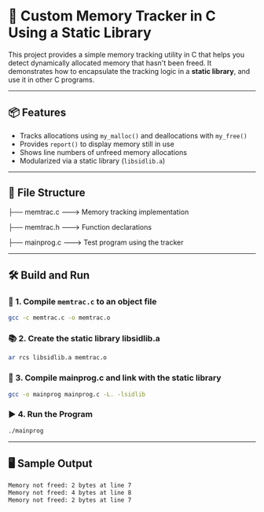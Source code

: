 # 🧠 Custom Memory Tracker in C Using a Static Library

This project provides a simple memory tracking utility in C that helps you detect dynamically allocated memory that hasn't been freed. It demonstrates how to encapsulate the tracking logic in a **static library**, and use it in other C programs.

---

## 📦 Features

- Tracks allocations using `my_malloc()` and deallocations with `my_free()`
- Provides `report()` to display memory still in use
- Shows line numbers of unfreed memory allocations
- Modularized via a static library (`libsidlib.a`)

---

## 📁 File Structure

├── memtrac.c  ---> Memory tracking implementation

├── memtrac.h ---> Function declarations

├── mainprog.c ---> Test program using the tracker


---

## 🛠️ Build and Run

### 🔨 1. Compile `memtrac.c` to an object file

```bash
gcc -c memtrac.c -o memtrac.o
```

### 📚 2. Create the static library libsidlib.a

```bash
ar rcs libsidlib.a memtrac.o
```
### 🧵 3. Compile mainprog.c and link with the static library
```bash
gcc -o mainprog mainprog.c -L. -lsidlib
```
### ▶️ 4. Run the Program
```bash
./mainprog
```
---

## 🖥️ Sample Output
```bash
Memory not freed: 2 bytes at line 7
Memory not freed: 4 bytes at line 8
Memory not freed: 2 bytes at line 7

```






